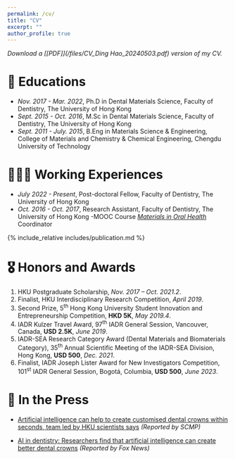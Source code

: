 ```yaml
---
permalink: /cv/
title: "CV"
excerpt: ""
author_profile: true
---
```


*Download a [[PDF]](/files/CV_Ding Hao_20240503.pdf) version of my CV.*

# 📖 Educations
- *Nov. 2017 - Mar. 2022*, Ph.D in Dental Materials Science, Faculty of Dentistry, The University of Hong Kong
- *Sept. 2015 - Oct. 2016*, M.Sc in Dental Materials Science, Faculty of Dentistry, The University of Hong Kong
- *Sept. 2011 - July. 2015*, B.Eng in Materials Science & Engineering, College of Materials and Chemistry & Chemical Engineering, Chengdu University of Technology

# 👨🏻‍🔧 Working Experiences
- *July 2022 - Present*, Post-doctoral Fellow, Faculty of Dentistry, The University of Hong Kong
- *Oct. 2016 - Oct. 2017*, Research Assistant, Faculty of Dentistry, The University of Hong Kong
  -MOOC Course [*Materials in Oral Health*](https://www.coursera.org/learn/materials-oral-health) Coordinator
  
{% include_relative includes/publication.md %}

# 🎖 Honors and Awards
1. HKU Postgraduate Scholarship, *Nov. 2017 – Oct. 2021.2*.
2. Finalist, HKU Interdisciplinary Research Competition, *April 2019*.
3. Second Prize, 5<sup>th</sup> Hong Kong University Student Innovation and Entrepreneurship Competition, **HKD 5K**, *May 2019.4*.
4. IADR Kulzer Travel Award, 97<sup>th</sup> IADR General Session, Vancouver, Canada, **USD 2.5K**, *June 2019*.
5. IADR-SEA Research Category Award (Dental Materials and Biomaterials Category), 35<sup>th</sup> Annual Scientific Meeting of the IADR-SEA Division, Hong Kong, **USD 500**, *Dec. 2021*.
6. Finalist, IADR Joseph Lister Award for New Investigators Competition, 101<sup>st</sup> IADR General Session, Bogotá, Columbia, **USD 500**, *June 2023*.

# 📰 In the Press
- [Artificial intelligence can help to create customised dental crowns within seconds, team led by HKU scientists says](https://www.scmp.com/news/china/science/article/3220388/artificial-intelligence-can-help-create-customised-dental-crowns-within-seconds-team-led-hku) *(Reported by SCMP)*

- [AI in dentistry: Researchers find that artificial intelligence can create better dental crowns](https://www.foxnews.com/health/ai-dentistry-researchers-find-artificial-intelligence-create-better-dental-crowns.amp) *(Reported by Fox News)*

<script type='text/javascript' id='clustrmaps' src='//cdn.clustrmaps.com/map_v2.js?cl=ffffff&w=300&t=n&d=VtuMTGPTkeAnHKKoDeGVhdPnIQXWl3H-5NAwHr0C6WY'></script>
